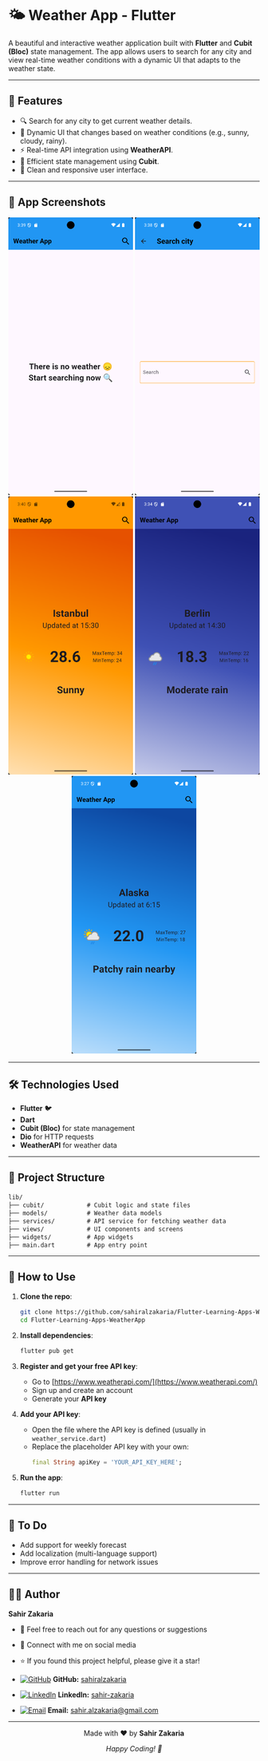 # 🌤️ Weather App - Flutter

A beautiful and interactive weather application built with **Flutter** and **Cubit (Bloc)** state management. The app allows users to search for any city and view real-time weather conditions with a dynamic UI that adapts to the weather state.

---

## 🚀 Features

- 🔍 Search for any city to get current weather details.
- 🎨 Dynamic UI that changes based on weather conditions (e.g., sunny, cloudy, rainy).
- ⚡ Real-time API integration using **WeatherAPI**.
- 🧠 Efficient state management using **Cubit**.
- 📱 Clean and responsive user interface.

---

## 📸 App Screenshots

<p align="center">
  <img src="assets/temp/1.png" width="250" />
  <img src="assets/temp/2.png" width="250" />
  <img src="assets/temp/3.png" width="250" />
  <img src="assets/temp/4.png" width="250" />
  <img src="assets/temp/5.png" width="250" />
</p>

---


## 🛠️ Technologies Used

- **Flutter** 🐦  
- **Dart**  
- **Cubit (Bloc)** for state management  
- **Dio** for HTTP requests  
- **WeatherAPI** for weather data  

---

## 📂 Project Structure

```
lib/
├── cubit/            # Cubit logic and state files
├── models/           # Weather data models
├── services/         # API service for fetching weather data
├── views/            # UI components and screens
├── widgets/          # App widgets
├── main.dart         # App entry point
```

---

## 📝 How to Use

1. **Clone the repo**:
   ```bash
   git clone https://github.com/sahiralzakaria/Flutter-Learning-Apps-WeatherApp.git
   cd Flutter-Learning-Apps-WeatherApp
   ```

   
2. **Install dependencies**:
   ```bash
   flutter pub get
   ```

3. **Register and get your free API key**:
   - Go to [https://www.weatherapi.com/](https://www.weatherapi.com/)
   - Sign up and create an account
   - Generate your **API key**

4. **Add your API key**:
   - Open the file where the API key is defined (usually in `weather_service.dart`)
   - Replace the placeholder API key with your own:
     ```dart
     final String apiKey = 'YOUR_API_KEY_HERE';
     ```

5. **Run the app**:
   ```bash
   flutter run
   ```

---

## 📌 To Do

- Add support for weekly forecast  
- Add localization (multi-language support)  
- Improve error handling for network issues  

---

## 👨‍💻 Author

**Sahir Zakaria**

- 📧 Feel free to reach out for any questions or suggestions
- 🔗 Connect with me on social media
- ⭐ If you found this project helpful, please give it a star!


- [![GitHub](https://img.shields.io/badge/GitHub-100000?style=flat&logo=github&logoColor=white)](https://github.com/sahiralzakaria) **GitHub:** [sahiralzakaria](https://github.com/sahiralzakaria)  
- [![LinkedIn](https://img.shields.io/badge/LinkedIn-0A66C2?style=flat&logo=linkedin&logoColor=white)](https://www.linkedin.com/in/sahir-zakaria-39873531b) **LinkedIn:** [sahir-zakaria](https://www.linkedin.com/in/sahir-zakaria-39873531b)  
- [![Email](https://img.shields.io/badge/Email-D14836?style=flat&logo=gmail&logoColor=white)](mailto:sahir.alzakaria@gmail.com) **Email:** sahir.alzakaria@gmail.com

---

<div align="center">
  <p>Made with ❤️ by <strong>Sahir Zakaria</strong></p>
  <p><em>Happy Coding! 🚀</em></p>
</div>
